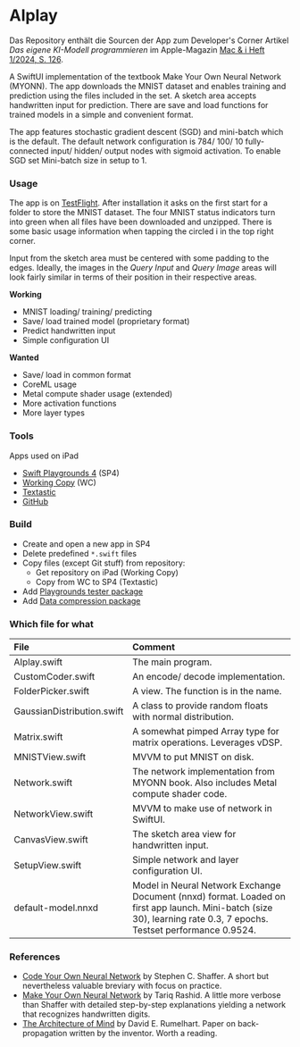 # AIplay
Das Repository enthält die Sourcen der App zum Developer's Corner Artikel _Das eigene KI-Modell programmieren_ im Apple-Magazin [Mac & i Heft 1/2024, S. 126](https://www.heise.de/select/mac-and-i/2024/1/2326112085400864712).

A SwiftUI implementation of the textbook Make Your Own Neural Network (MYONN). The app downloads the MNIST dataset and enables training and prediction using the files included in the set. A sketch area accepts handwritten input for prediction. There are save and load functions for trained models in a simple and convenient format.

The app features stochastic gradient descent (SGD) and mini-batch which is the default. The default network configuration is 784/ 100/ 10 fully-connected input/ hidden/ output nodes with sigmoid activation. To enable SGD set Mini-batch size in setup to 1.



### Usage
The app is on [TestFlight](https://testflight.apple.com/join/M2uSLM1e). After installation it asks on the first start for a folder to store the MNIST dataset. The four MNIST status indicators turn into green when all files have been downloaded and unzipped. There is some basic usage information when tapping the circled i in the top right corner.

Input from the sketch area must be centered with some padding to the edges. Ideally, the images in the _Query Input_ and _Query Image_ areas will look fairly similar in terms of their position in their respective areas.

**Working**
- MNIST loading/ training/ predicting
- Save/ load trained model (proprietary format)
- Predict handwritten input
- Simple configuration UI

**Wanted**
- Save/ load in common format
- CoreML usage
- Metal compute shader usage (extended)
- More activation functions
- More layer types

### Tools
Apps used on iPad
- [Swift Playgrounds 4](https://apps.apple.com/de/app/swift-playgrounds/id908519492) (SP4)
- [Working Copy](https://workingcopyapp.com/) (WC)
- [Textastic](https://www.textasticapp.com/)
- [GitHub](https://apps.apple.com/us/app/github/id1477376905)

### Build
- Create and open a new app in SP4
- Delete predefined `*.swift` files
- Copy files (except Git stuff) from repository:
  - Get repository on iPad (Working Copy)
  - Copy from WC to SP4 (Textastic)
- Add [Playgrounds tester package](https://github.com/Losiowaty/PlaygroundTester.git)
- Add [Data compression package](https://github.com/mw99/DataCompression.git)

### Which file for what
|File|Comment|
|:---|:------|
|AIplay.swift|The main program.|
|CustomCoder.swift|An encode/ decode implementation.|
|FolderPicker.swift|A view. The function is in the name.|
|GaussianDistribution.swift|A class to provide random floats with normal distribution.|
|Matrix.swift|A somewhat pimped Array type for matrix operations. Leverages vDSP.|
|MNISTView.swift|MVVM to put MNIST on disk.|
|Network.swift|The network implementation from MYONN book. Also includes Metal compute shader code.|
|NetworkView.swift|MVVM to make use of network in SwiftUI.|
|CanvasView.swift|The sketch area view for handwritten input.|
|SetupView.swift|Simple network and layer configuration UI.|
|default-model.nnxd|Model in Neural Network Exchange Document (nnxd) format. Loaded on first app launch. Mini-batch (size 30), learning rate 0.3, 7 epochs. Testset performance 0.9524.|

### References
- [Code Your Own Neural Network](https://www.amazon.de/Code-Neural-Network-step-step-ebook/dp/B00TXPGEHG) by Stephen C. Shaffer. A short but nevertheless valuable breviary with focus on practice.
- [Make Your Own Neural Network](https://www.amazon.de/-/en/Tariq-Rashid/dp/1530826608) by Tariq Rashid. A little more verbose than Shaffer with detailed step-by-step explanations yielding a network that recognizes handwritten digits.
- [The Architecture of Mind](http://faculty.otterbein.edu/dstucki/INST4200/Rumelhart.pdf) by David E. Rumelhart. Paper on back-propagation written by the inventor. Worth a reading.
